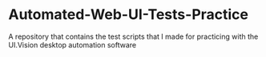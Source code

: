 # Automated-Web-UI-Tests-Practice
A repository that contains the test scripts that I made for practicing with the UI.Vision desktop automation software
